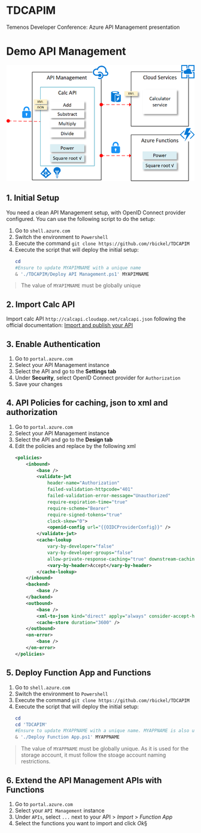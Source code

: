 # TDCAPIM
Temenos Developer Conference: Azure API Management presentation

# Demo API Management

![TDC 2019 API Management demo](https://raw.githubusercontent.com/rbickel/TDCAPIM/master/Medias/APIManagement%20Demo.png)

## 1. Initial Setup
You need a clean API Management setup, with OpenID Connect provider configured. You can use the following script to do the setup:

1. Go to `shell.azure.com`
2. Switch the environment to `Powershell`
3. Execute the command `git clone https://github.com/rbickel/TDCAPIM`
4. Execute the script that will deploy the initial setup:
    ``` powershell
    cd
    #Ensure to update MYAPIMNAME with a unique name
    & './TDCAPIM/Deploy API Management.ps1' MYAPIMNAME
    ```
> The value of `MYAPIMNAME` must be globally unique

## 2. Import Calc API

Import calc API `http://calcapi.cloudapp.net/calcapi.json` following the official documentation: [Import and publish your API](https://docs.microsoft.com/en-us/azure/api-management/import-and-publish)

## 3. Enable Authentication
1. Go to `portal.azure.com`
2. Select your API Management instance
3. Select the API and go to the **Settings tab**
4. Under **Security**, select OpenID Connect provider for `Authorization`
5. Save your changes

## 4. API Policies for caching, json to xml and authorization
1. Go to `portal.azure.com`
2. Select your API Management instance
3. Select the API and go to the **Design tab**
4. Edit the policies and replace by the following xml
    ```xml
    <policies>
        <inbound>
            <base />
            <validate-jwt 
                header-name="Authorization" 
                failed-validation-httpcode="401" 
                failed-validation-error-message="Unauthorized" 
                require-expiration-time="true" 
                require-scheme="Bearer" 
                require-signed-tokens="true" 
                clock-skew="0">
                <openid-config url="{{OIDCProviderConfig}}" />
            </validate-jwt>
            <cache-lookup 
                vary-by-developer="false" 
                vary-by-developer-groups="false" 
                allow-private-response-caching="true" downstream-caching-type="none">
                <vary-by-header>Accept</vary-by-header>
            </cache-lookup>
        </inbound>
        <backend>
            <base />
        </backend>
        <outbound>
            <base />
            <xml-to-json kind="direct" apply="always" consider-accept-header="true" />
            <cache-store duration="3600" />
        </outbound>
        <on-error>
            <base />
        </on-error>
    </policies>
    ```

## 5. Deploy Function App and Functions

1. Go to `shell.azure.com`
2. Switch the environment to `Powershell`
3. Execute the command `git clone https://github.com/rbickel/TDCAPIM`
4. Execute the script that will deploy the initial setup:
    ``` powershell
    cd
    cd 'TDCAPIM'
    #Ensure to update MYAPPNAME with a unique name. MYAPPNAME is also used for the storage account
    & './Deploy Function App.ps1' MYAPPNAME
    ```
> The value of `MYAPPNAME` must be globally unique. As it is used for the storage account, it must follow the stoage account naming restrictions.


## 6. Extend the API Management APIs with Functions
1. Go to `portal.azure.com`
2. Select your `API Management` instance
3. Under `APIs`, select `...` next to your API > *Import* > *Function App*
4. Select the functions you want to import and click *Ok*§